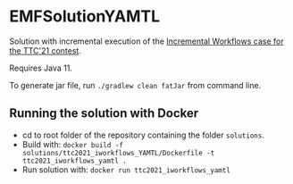 # EMFSolutionYAMTL

Solution with incremental execution of the [Incremental Workflows case for the TTC'21 contest](https://www.transformation-tool-contest.eu/schedule.html).

Requires Java 11.

To generate jar file, run `./gradlew clean fatJar` from command line.

## Running the solution with Docker

* cd to root folder of the repository containing the folder `solutions`.
* Build with: `docker build -f solutions/ttc2021_iworkflows_YAMTL/Dockerfile -t ttc2021_iworkflows_yamtl .`
* Run solution with: `docker run ttc2021_iworkflows_yamtl`

